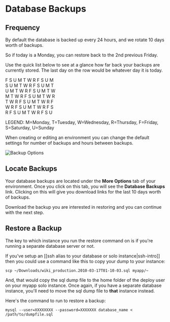 # Database Backups

## Frequency

By default the database is backed up every 24 hours, and we rotate 10 days worth of backups.

So if today is a Monday, you can restore back to the 2nd previous Friday.  

Use the quick list below to see at a glance how far back your backups are currently stored.  The last day on the row would be whatever day it is today.

  F S U M T W R F S U M  
  S U M T W R F S U M T  
  U M T W R F S U M T W  
  M T W R F S U M T W R  
  T W R F S U M T W R F  
  W R F S U M T W R F S  
  R F S U M T W R F S U

LEGEND: M=Monday, T=Tuesday, W=Wednesday, R=Thursday, F=Friday, S=Saturday, U=Sunday

When creating or editing an environment you can change the default settings for number of backups and hours between backups.

![Backup Options](images/backup_options.jpg)


## Locate Backups

Your database backups are located under the **More Options** tab of your environment. Once you click on this tab, you will see the **Database Backups** link. Clicking on this will give you download links for the last 10 days worth of backups.

Download the backup you are interested in restoring and you can continue with the next step.

## Restore a Backup

The key to which instance you run the restore command on is if you're running a separate database server or not.

If you've setup an [[ssh alias to your database or solo instance|ssh-intro]] then you could use a command like this to copy your dump to your instance:

    scp ~/Downloads/wiki_production.2010-03-17T01-10-03.sql myapp/~

And, that would copy the sql dump file to the home folder of the deploy user on your myapp solo instance.  Once again, if you have a separate database instance, you'll need to move the sql dump file to **that** instance instead.

Here's the command to run to restore a backup:

    mysql --user=XXXXXXXX --password=XXXXXXX database_name < /path/to/dumpfile.sql
